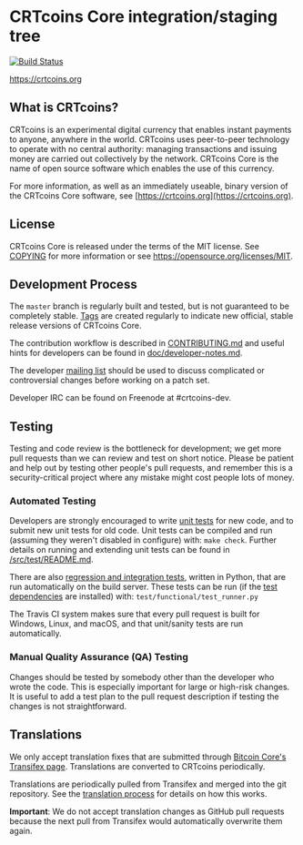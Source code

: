 CRTcoins Core integration/staging tree
=====================================

[![Build Status](https://travis-ci.org/crtcoins-project/crtcoins.svg?branch=master)](https://travis-ci.org/crtcoins-project/crtcoins)

https://crtcoins.org

What is CRTcoins?
----------------

CRTcoins is an experimental digital currency that enables instant payments to
anyone, anywhere in the world. CRTcoins uses peer-to-peer technology to operate
with no central authority: managing transactions and issuing money are carried
out collectively by the network. CRTcoins Core is the name of open source
software which enables the use of this currency.

For more information, as well as an immediately useable, binary version of
the CRTcoins Core software, see [https://crtcoins.org](https://crtcoins.org).

License
-------

CRTcoins Core is released under the terms of the MIT license. See [COPYING](COPYING) for more
information or see https://opensource.org/licenses/MIT.

Development Process
-------------------

The `master` branch is regularly built and tested, but is not guaranteed to be
completely stable. [Tags](https://github.com/crtcoins-project/crtcoins/tags) are created
regularly to indicate new official, stable release versions of CRTcoins Core.

The contribution workflow is described in [CONTRIBUTING.md](CONTRIBUTING.md)
and useful hints for developers can be found in [doc/developer-notes.md](doc/developer-notes.md).

The developer [mailing list](https://groups.google.com/forum/#!forum/crtcoins-dev)
should be used to discuss complicated or controversial changes before working
on a patch set.

Developer IRC can be found on Freenode at #crtcoins-dev.

Testing
-------

Testing and code review is the bottleneck for development; we get more pull
requests than we can review and test on short notice. Please be patient and help out by testing
other people's pull requests, and remember this is a security-critical project where any mistake might cost people
lots of money.

### Automated Testing

Developers are strongly encouraged to write [unit tests](src/test/README.md) for new code, and to
submit new unit tests for old code. Unit tests can be compiled and run
(assuming they weren't disabled in configure) with: `make check`. Further details on running
and extending unit tests can be found in [/src/test/README.md](/src/test/README.md).

There are also [regression and integration tests](/test), written
in Python, that are run automatically on the build server.
These tests can be run (if the [test dependencies](/test) are installed) with: `test/functional/test_runner.py`

The Travis CI system makes sure that every pull request is built for Windows, Linux, and macOS, and that unit/sanity tests are run automatically.

### Manual Quality Assurance (QA) Testing

Changes should be tested by somebody other than the developer who wrote the
code. This is especially important for large or high-risk changes. It is useful
to add a test plan to the pull request description if testing the changes is
not straightforward.

Translations
------------

We only accept translation fixes that are submitted through [Bitcoin Core's Transifex page](https://www.transifex.com/projects/p/bitcoin/).
Translations are converted to CRTcoins periodically.

Translations are periodically pulled from Transifex and merged into the git repository. See the
[translation process](doc/translation_process.md) for details on how this works.

**Important**: We do not accept translation changes as GitHub pull requests because the next
pull from Transifex would automatically overwrite them again.
